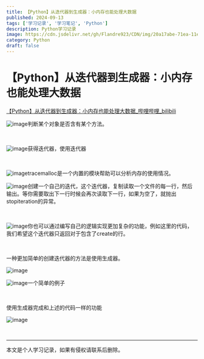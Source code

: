 ```yaml
---
title: 【Python】从迭代器到生成器：小内存也能处理大数据
published: 2024-09-13
tags: ['学习记录', '学习笔记', 'Python']
description: Python学习记录
image: https://cdn.jsdelivr.net/gh/Flandre923/CDN/img/20a17abe-71ea-11ef-9ac6-ba1ea485754b.jpg
category: Python
draft: false
---
```



# 【Python】从迭代器到生成器：小内存也能处理大数据

[【Python】从迭代器到生成器：小内存也能处理大数据_哔哩哔哩_bilibili](https://www.bilibili.com/video/BV1jt421c7yN/?spm_id_from=333.999.0.0&vd_source=f5ab73e8b88cb4cb94d904126cdfeb27)

​![image](https://cdn.jsdelivr.net/gh/Flandre923/CDN/img/223855ee-71ea-11ef-a1af-ba1ea485754b.png)判断某个对象是否含有某个方法。

‍

​![image](https://cdn.jsdelivr.net/gh/Flandre923/CDN/img/231663bb-71ea-11ef-a343-ba1ea485754b.png)获得迭代器，使用迭代器

‍

​![image](https://cdn.jsdelivr.net/gh/Flandre923/CDN/img/23fbb5c4-71ea-11ef-8abb-ba1ea485754b.png)tracemalloc是一个内置的模块帮助可以分析内存的使用情况。

​![image](https://cdn.jsdelivr.net/gh/Flandre923/CDN/img/24be6147-71ea-11ef-b996-ba1ea485754b.png)创建一个自己的迭代，这个迭代器，复制读取一个文件的每一行，然后输出。等你需要取出下一行时候会再次读取下一行，如果为空了，就抛出stopiteration的异常。

‍

​![image](https://cdn.jsdelivr.net/gh/Flandre923/CDN/img/25bf01fb-71ea-11ef-b015-ba1ea485754b.png)你也可以通过编写自己的逻辑实现更加复杂的功能，例如这里的代码，我们希望这个迭代器只返回对于包含了create的行。

‍

一种更加简单的创建迭代器的方法是使用生成器。

​![image](https://cdn.jsdelivr.net/gh/Flandre923/CDN/img/26de27d3-71ea-11ef-8f66-ba1ea485754b.png)​

​![image](https://cdn.jsdelivr.net/gh/Flandre923/CDN/img/27cad1b3-71ea-11ef-8985-ba1ea485754b.png)一个简单的例子

‍

使用生成器完成和上述的代码一样的功能

​![image](https://cdn.jsdelivr.net/gh/Flandre923/CDN/img/28c13271-71ea-11ef-9da8-ba1ea485754b.png)​

‍

---
本文是个人学习记录，如果有侵权请联系后删除。
